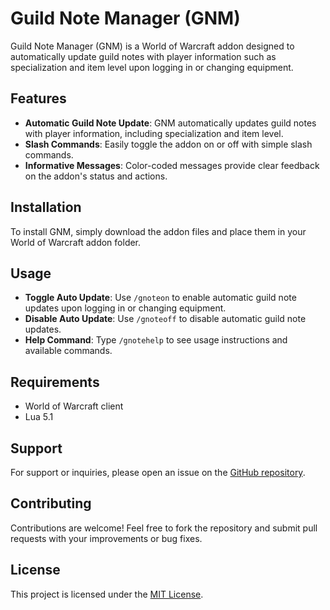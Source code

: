 # Guild Note Manager (GNM)

Guild Note Manager (GNM) is a World of Warcraft addon designed to automatically update guild notes with player information such as specialization and item level upon logging in or changing equipment.

## Features

- **Automatic Guild Note Update**: GNM automatically updates guild notes with player information, including specialization and item level.
- **Slash Commands**: Easily toggle the addon on or off with simple slash commands.
- **Informative Messages**: Color-coded messages provide clear feedback on the addon's status and actions.

## Installation

To install GNM, simply download the addon files and place them in your World of Warcraft addon folder.

## Usage

- **Toggle Auto Update**: Use `/gnoteon` to enable automatic guild note updates upon logging in or changing equipment.
- **Disable Auto Update**: Use `/gnoteoff` to disable automatic guild note updates.
- **Help Command**: Type `/gnotehelp` to see usage instructions and available commands.

## Requirements

- World of Warcraft client
- Lua 5.1

## Support

For support or inquiries, please open an issue on the [GitHub repository](https://github.com/your-username/guild-note-manager).

## Contributing

Contributions are welcome! Feel free to fork the repository and submit pull requests with your improvements or bug fixes.

## License

This project is licensed under the [MIT License](LICENSE).
